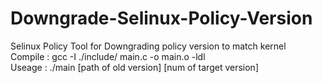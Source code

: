 # Downgrade-Selinux-Policy-Version
Selinux Policy Tool for Downgrading policy version to match kernel  
Compile : gcc -I ./include/  main.c  -o main.o -ldl  
Useage  : ./main [path of old version] [num of target version]


